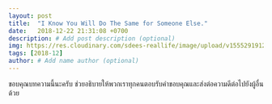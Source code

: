 ```yaml
---
layout: post
title:  "I Know You Will Do The Same for Someone Else."
date:   2018-12-22 21:31:08 +0700
description: # Add post description (optional)
img: https://res.cloudinary.com/sdees-reallife/image/upload/v1555291912/Screenshot_20181222-210144.png # Add image post (optional)
tags: [2018-12]
author: # Add name author (optional)
---
```

ขอบคุณบทความนี้นะครับ ช่วยอธิบายให้พวกเราทุกคนตอบรับคำขอบคุณและส่งต่อความดีต่อไปยังผู้อื่นด้วย
